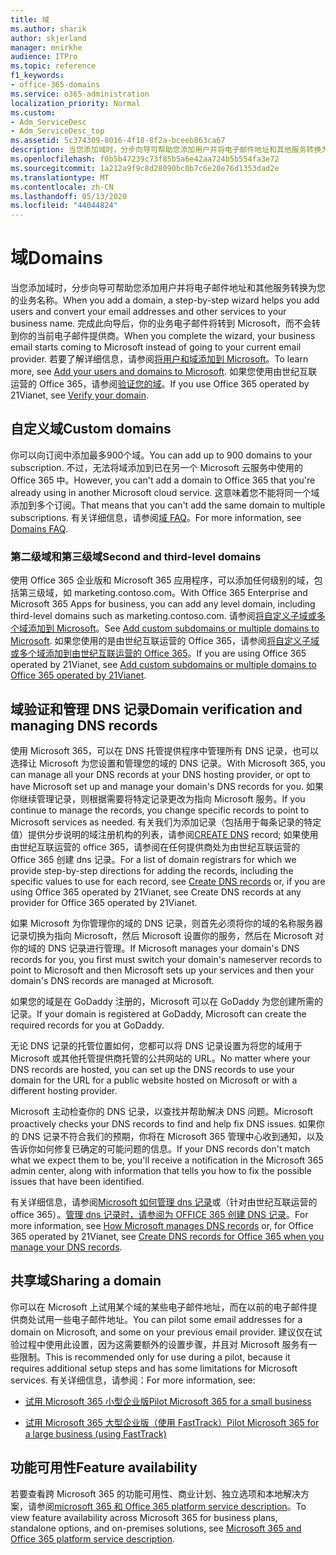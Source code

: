 ```yaml
---
title: 域
ms.author: sharik
author: skjerland
manager: mnirkhe
audience: ITPro
ms.topic: reference
f1_keywords:
- office-365-domains
ms.service: o365-administration
localization_priority: Normal
ms.custom:
- Adm_ServiceDesc
- Adm_ServiceDesc_top
ms.assetid: 5c374309-8016-4f18-8f2a-bceeb863ca67
description: 当您添加域时，分步向导可帮助您添加用户并将电子邮件地址和其他服务转换为您的业务名称。 完成此向导后，你的业务电子邮件将转到 Microsoft，而不会转到你的当前电子邮件提供商。 若要了解详细信息，请参阅将用户和域添加到 Microsoft。 如果您使用由世纪互联运营的 Office 365，请参阅验证您的域。
ms.openlocfilehash: f0b5b47239c73f85b5a6e42aa724b5b554fa3e72
ms.sourcegitcommit: 1a212a9f9c8d28090bc0b7c6e20e76d1353dad2e
ms.translationtype: MT
ms.contentlocale: zh-CN
ms.lasthandoff: 05/13/2020
ms.locfileid: "44044824"
---
```

# <a name="domains"></a><span data-ttu-id="62fdc-106">域</span><span class="sxs-lookup"><span data-stu-id="62fdc-106">Domains</span></span>

<span data-ttu-id="62fdc-107">当您添加域时，分步向导可帮助您添加用户并将电子邮件地址和其他服务转换为您的业务名称。</span><span class="sxs-lookup"><span data-stu-id="62fdc-107">When you add a domain, a step-by-step wizard helps you add users and convert your email addresses and other services to your business name.</span></span> <span data-ttu-id="62fdc-108">完成此向导后，你的业务电子邮件将转到 Microsoft，而不会转到你的当前电子邮件提供商。</span><span class="sxs-lookup"><span data-stu-id="62fdc-108">When you complete the wizard, your business email starts coming to Microsoft instead of going to your current email provider.</span></span> <span data-ttu-id="62fdc-109">若要了解详细信息，请参阅[将用户和域添加到 Microsoft](https://support.office.com/article/6383f56d-3d09-4dcb-9b41-b5f5a5efd611)。</span><span class="sxs-lookup"><span data-stu-id="62fdc-109">To learn more, see [Add your users and domains to Microsoft](https://support.office.com/article/6383f56d-3d09-4dcb-9b41-b5f5a5efd611).</span></span> <span data-ttu-id="62fdc-110">如果您使用由世纪互联运营的 Office 365，请参阅[验证您的域](https://docs.microsoft.com/office365/admin/setup/add-domain)。</span><span class="sxs-lookup"><span data-stu-id="62fdc-110">If you use Office 365 operated by 21Vianet, see [Verify your domain](https://docs.microsoft.com/office365/admin/setup/add-domain).</span></span>
  
## <a name="custom-domains"></a><span data-ttu-id="62fdc-111">自定义域</span><span class="sxs-lookup"><span data-stu-id="62fdc-111">Custom domains</span></span>

<span data-ttu-id="62fdc-112">你可以向订阅中添加最多900个域。</span><span class="sxs-lookup"><span data-stu-id="62fdc-112">You can add up to 900 domains to your subscription.</span></span> <span data-ttu-id="62fdc-113">不过，无法将域添加到已在另一个 Microsoft 云服务中使用的 Office 365 中。</span><span class="sxs-lookup"><span data-stu-id="62fdc-113">However, you can't add a domain to Office 365 that you're already using in another Microsoft cloud service.</span></span> <span data-ttu-id="62fdc-114">这意味着您不能将同一个域添加到多个订阅。</span><span class="sxs-lookup"><span data-stu-id="62fdc-114">That means that you can't add the same domain to multiple subscriptions.</span></span> <span data-ttu-id="62fdc-115">有关详细信息，请参阅[域 FAQ](https://support.office.com/article/Domains-FAQ-1272bad0-4bd4-4796-8005-67d6fb3afc5a)。</span><span class="sxs-lookup"><span data-stu-id="62fdc-115">For more information, see [Domains FAQ](https://support.office.com/article/Domains-FAQ-1272bad0-4bd4-4796-8005-67d6fb3afc5a).</span></span>
  
### <a name="second-and-third-level-domains"></a><span data-ttu-id="62fdc-116">第二级域和第三级域</span><span class="sxs-lookup"><span data-stu-id="62fdc-116">Second and third-level domains</span></span>

<span data-ttu-id="62fdc-117">使用 Office 365 企业版和 Microsoft 365 应用程序，可以添加任何级别的域，包括第三级域，如 marketing.contoso.com。</span><span class="sxs-lookup"><span data-stu-id="62fdc-117">With Office 365 Enterprise and Microsoft 365 Apps for business, you can add any level domain, including third-level domains such as marketing.contoso.com.</span></span> <span data-ttu-id="62fdc-118">请参阅[将自定义子域或多个域添加到 Microsoft](https://docs.microsoft.com/office365/admin/setup/domains-faq)。</span><span class="sxs-lookup"><span data-stu-id="62fdc-118">See [Add custom subdomains or multiple domains to Microsoft](https://docs.microsoft.com/office365/admin/setup/domains-faq).</span></span> <span data-ttu-id="62fdc-119">如果您使用的是由世纪互联运营的 Office 365，请参阅[将自定义子域或多个域添加到由世纪互联运营的 Office 365](https://docs.microsoft.com/office365/admin/setup/domains-faq)。</span><span class="sxs-lookup"><span data-stu-id="62fdc-119">If you are using Office 365 operated by 21Vianet, see [Add custom subdomains or multiple domains to Office 365 operated by 21Vianet](https://docs.microsoft.com/office365/admin/setup/domains-faq).</span></span>
  
## <a name="domain-verification-and-managing-dns-records"></a><span data-ttu-id="62fdc-120">域验证和管理 DNS 记录</span><span class="sxs-lookup"><span data-stu-id="62fdc-120">Domain verification and managing DNS records</span></span>

<span data-ttu-id="62fdc-121">使用 Microsoft 365，可以在 DNS 托管提供程序中管理所有 DNS 记录，也可以选择让 Microsoft 为您设置和管理您的域的 DNS 记录。</span><span class="sxs-lookup"><span data-stu-id="62fdc-121">With Microsoft 365, you can manage all your DNS records at your DNS hosting provider, or opt to have Microsoft set up and manage your domain's DNS records for you.</span></span> <span data-ttu-id="62fdc-122">如果你继续管理记录，则根据需要将特定记录更改为指向 Microsoft 服务。</span><span class="sxs-lookup"><span data-stu-id="62fdc-122">If you continue to manage the records, you change specific records to point to Microsoft services as needed.</span></span> <span data-ttu-id="62fdc-123">有关我们为添加记录（包括用于每条记录的特定值）提供分步说明的域注册机构的列表，请参阅[CREATE DNS](https://docs.microsoft.com/office365/admin/get-help-with-domains/create-dns-records-at-any-dns-hosting-provider) record; 如果使用由世纪互联运营的 office 365，请参阅在任何提供商处为由世纪互联运营的 Office 365 创建 dns 记录。</span><span class="sxs-lookup"><span data-stu-id="62fdc-123">For a list of domain registrars for which we provide step-by-step directions for adding the records, including the specific values to use for each record, see [Create DNS records](https://docs.microsoft.com/office365/admin/get-help-with-domains/create-dns-records-at-any-dns-hosting-provider) or, if you are using Office 365 operated by 21Vianet, see Create DNS records at any provider for Office 365 operated by 21Vianet.</span></span> 
  
<span data-ttu-id="62fdc-124">如果 Microsoft 为你管理你的域的 DNS 记录，则首先必须将你的域的名称服务器记录切换为指向 Microsoft，然后 Microsoft 设置你的服务，然后在 Microsoft 对你的域的 DNS 记录进行管理。</span><span class="sxs-lookup"><span data-stu-id="62fdc-124">If Microsoft manages your domain's DNS records for you, you first must switch your domain's nameserver records to point to Microsoft and then Microsoft sets up your services and then your domain's DNS records are managed at Microsoft.</span></span>
  
<span data-ttu-id="62fdc-125">如果您的域是在 GoDaddy 注册的，Microsoft 可以在 GoDaddy 为您创建所需的记录。</span><span class="sxs-lookup"><span data-stu-id="62fdc-125">If your domain is registered at GoDaddy, Microsoft can create the required records for you at GoDaddy.</span></span> 
  
<span data-ttu-id="62fdc-126">无论 DNS 记录的托管位置如何，您都可以将 DNS 记录设置为将您的域用于 Microsoft 或其他托管提供商托管的公共网站的 URL。</span><span class="sxs-lookup"><span data-stu-id="62fdc-126">No matter where your DNS records are hosted, you can set up the DNS records to use your domain for the URL for a public website hosted on Microsoft or with a different hosting provider.</span></span> 
  
<span data-ttu-id="62fdc-127">Microsoft 主动检查你的 DNS 记录，以查找并帮助解决 DNS 问题。</span><span class="sxs-lookup"><span data-stu-id="62fdc-127">Microsoft proactively checks your DNS records to find and help fix DNS issues.</span></span> <span data-ttu-id="62fdc-128">如果你的 DNS 记录不符合我们的预期，你将在 Microsoft 365 管理中心收到通知，以及告诉你如何修复已确定的可能问题的信息。</span><span class="sxs-lookup"><span data-stu-id="62fdc-128">If your DNS records don't match what we expect them to be, you'll receive a notification in the Microsoft 365 admin center, along with information that tells you how to fix the possible issues that have been identified.</span></span>
  
<span data-ttu-id="62fdc-129">有关详细信息，请参阅[Microsoft 如何管理 dns 记录](https://docs.microsoft.com/office365/admin/setup/domains-faq)或（针对由世纪互联运营的 office 365）。[管理 dns 记录时，请参阅为 OFFICE 365 创建 DNS 记录](https://docs.microsoft.com/office365/admin/services-in-china/create-dns-records-when-you-manage-your-dns-records)。</span><span class="sxs-lookup"><span data-stu-id="62fdc-129">For more information, see [How Microsoft manages DNS records](https://docs.microsoft.com/office365/admin/setup/domains-faq) or, for Office 365 operated by 21Vianet, see [Create DNS records for Office 365 when you manage your DNS records](https://docs.microsoft.com/office365/admin/services-in-china/create-dns-records-when-you-manage-your-dns-records).</span></span>
  
## <a name="sharing-a-domain"></a><span data-ttu-id="62fdc-130">共享域</span><span class="sxs-lookup"><span data-stu-id="62fdc-130">Sharing a domain</span></span>

<span data-ttu-id="62fdc-131">你可以在 Microsoft 上试用某个域的某些电子邮件地址，而在以前的电子邮件提供商处试用一些电子邮件地址。</span><span class="sxs-lookup"><span data-stu-id="62fdc-131">You can pilot some email addresses for a domain on Microsoft, and some on your previous email provider.</span></span> <span data-ttu-id="62fdc-132">建议仅在试验过程中使用此设置，因为这需要额外的设置步骤，并且对 Microsoft 服务有一些限制。</span><span class="sxs-lookup"><span data-stu-id="62fdc-132">This is recommended only for use during a pilot, because it requires additional setup steps and has some limitations for Microsoft services.</span></span> <span data-ttu-id="62fdc-133">有关详细信息，请参阅：</span><span class="sxs-lookup"><span data-stu-id="62fdc-133">For more information, see:</span></span>
  
- [<span data-ttu-id="62fdc-134">试用 Microsoft 365 小型企业版</span><span class="sxs-lookup"><span data-stu-id="62fdc-134">Pilot Microsoft 365 for a small business</span></span>](https://support.office.com/article/39cee536-6a03-40cf-b9c1-f301bb6001d7)
    
- [<span data-ttu-id="62fdc-135">试用 Microsoft 365 大型企业版（使用 FastTrack）</span><span class="sxs-lookup"><span data-stu-id="62fdc-135">Pilot Microsoft 365 for a large business (using FastTrack)</span></span>](https://fasttrack.office.com/onboard)
    
## <a name="feature-availability"></a><span data-ttu-id="62fdc-136">功能可用性</span><span class="sxs-lookup"><span data-stu-id="62fdc-136">Feature availability</span></span>

<span data-ttu-id="62fdc-137">若要查看跨 Microsoft 365 的功能可用性、商业计划、独立选项和本地解决方案，请参阅[microsoft 365 和 Office 365 platform service description](office-365-platform-service-description.md)。</span><span class="sxs-lookup"><span data-stu-id="62fdc-137">To view feature availability across Microsoft 365 for business plans, standalone options, and on-premises solutions, see [Microsoft 365 and Office 365 platform service description](office-365-platform-service-description.md).</span></span>
  

